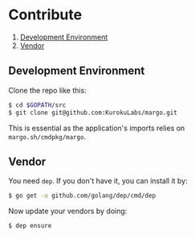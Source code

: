 # Contribute

1. [Development Environment](#development-environment)
2. [Vendor](#vendor)


## Development Environment

Clone the repo like this:
```bash
$ cd $GOPATH/src
$ git clone git@github.com:KurokuLabs/margo.git
```
This is essential as the application's imports relies on `margo.sh/cmdpkg/margo`.

## Vendor

You need `dep`. If you don't have it, you can install it by:
```bash
$ go get -u github.com/golang/dep/cmd/dep
```

Now update your vendors by doing:
```bash
$ dep ensure
```
